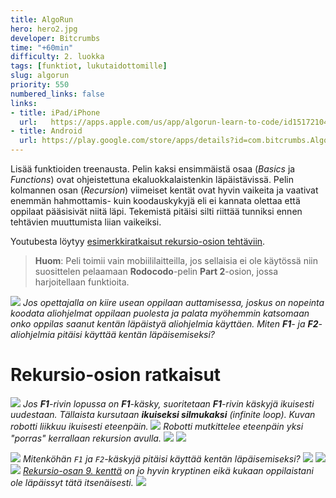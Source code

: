 ```yaml
---
title: AlgoRun
hero: hero2.jpg
developer: Bitcrumbs
time: "+60min"
difficulty: 2. luokka
tags: [funktiot, lukutaidottomille]
slug: algorun
priority: 550
numbered_links: false
links:
- title: iPad/iPhone
  url:   https://apps.apple.com/us/app/algorun-learn-to-code/id1517210466
- title: Android
  url: https://play.google.com/store/apps/details?id=com.bitcrumbs.AlgoRunFree&hl=en&gl=US
---
```



Lisää funktioiden treenausta. Pelin kaksi ensimmäistä osaa (*Basics* ja *Functions*) ovat ohjeistettuna ekaluokkalaistenkin läpäistävissä.  Pelin kolmannen osan (*Recursion*) viimeiset kentät ovat hyvin vaikeita ja vaativat enemmän hahmottamis- kuin koodauskykyjä eli ei kannata olettaa että oppilaat pääsisivät niitä läpi. Tekemistä pitäisi silti riittää tunniksi ennen tehtävien muuttumista liian vaikeiksi.

Youtubesta löytyy [esimerkkiratkaisut rekursio-osion tehtäviin](https://www.youtube.com/watch?v=So8DZuzY2JA&ab_channel=asclimcatch).

> **Huom**: Peli toimii vain mobiililaitteilla, jos sellaisia ei ole käytössä niin suosittelen pelaamaan **Rodocodo**-pelin **Part 2**-osion, jossa harjoitellaan funktioita.

<!--
NOTES: Rekursio-osiossa on mahdotonta selittää käytännön esimerkeillä rekursin ja infinite loopin eroa, sillä pelissä ei ole lopetusehtoja rekursiolle.
-->

<!-- ![](/algorun/aliohjelma_4.jpg)
![](/algorun/kaskysarjat.jpg)
---

# Aliohjelmat eli funktiot

![](/algorun/paaohjelma.jpg)
***F1**-rivi on `pääohjelma` eli sen sisään laitetut käskyt suoritetaan aina automaattisesti kun koodi suoritetaan (robotti liikkuu kaksi ruutua eteenpäin)*

![](/algorun/aliohjelma.jpg)
***F2**-rivi on `aliohjelma` eli sen sisään laitettuja käskyjä ei suoriteta automaattisesti (kuvan koodi ei tee mitään)*

![](/algorun/aliohjelmakutsu.jpg)
***F2**-rivin käskyt suoritetaan ainoastaan kun käytetään **F2**-käskyä (kuvan koodi liikuttaa robottia kahdesti eteenpäin)*

![](/algorun/aliohjelmakutsu-2.jpg)
*Pääohjelmassa on kaksi **F2**-käskyä eli **F2**-rivillä olevat käskyt suoritetaan kahdesti (robotti liikkuu neljä ruutua eteenpäin)*

![](/algorun/aliohjelmakutsu-3.jpg)
*Esimerkkikoodissa robotti liikkuu kaksi ruutua eteepäin, kääntyy oikealle ja liikkuu taas kaksi ruutua eteenpäin*

![](/algorun/functions-1.jpg)
*Functions-maailman 1. tehtävä*

<!-- ![](/algorun/functions-3.jpg) -->
![](/algorun/functions-3-uncomplete.jpg)
*Jos opettajalla on kiire usean oppilaan auttamisessa, joskus on nopeinta koodata aliohjelmat oppilaan puolesta ja palata myöhemmin katsomaan onko oppilas saanut kentän läpäistyä aliohjelmia käyttäen. Miten **F1**- ja **F2**-aliohjelmia pitäisi käyttää kentän läpäisemiseksi?*

# Rekursio-osion ratkaisut
![](/algorun/recursion-1.jpg)
*Jos **F1**-rivin lopussa on **F1**-käsky, suoritetaan **F1**-rivin käskyjä ikuisesti uudestaan. Tällaista kursutaan **ikuiseksi silmukaksi** *(infinite loop)*. Kuvan robotti liikkuu ikuisesti eteenpäin.*
![](/algorun/recursion-2.jpg)
*Robotti mutkittelee eteenpäin yksi "porras" kerrallaan rekursion avulla.*
![](/algorun/recursion-3.jpg)
![](/algorun/recursion-4.jpg)
<!--![](/algorun/recursion-5.jpg)-->
![](/algorun/recursion-5-uncomplete.jpg)
*Mitenköhän `F1` ja `F2`-käskyjä pitäisi käyttää kentän läpäisemiseksi?*
![](/algorun/recursion-6.jpg)
![](/algorun/recursion-7.jpg)
![](/algorun/recursion-8.jpg)
*<u>Rekursio-osan 9. kenttä</u> on jo hyvin kryptinen eikä kukaan oppilaistani ole läpäissyt tätä itsenäisesti.*
![](/algorun/recursion-9.jpg)
